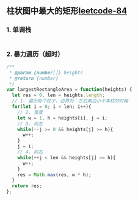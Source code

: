 ## 柱状图中最大的矩形[leetcode-84](https://leetcode-cn.com/problems/largest-rectangle-in-histogram/)

### 1. 单调栈
```js

```

### 2. 暴力遍历（超时）
```js
/**
 * @param {number[]} heights
 * @return {number}
 */
var largestRectangleArea = function(heights) {
  let res = 0, len = heights.length;
  // 1. 遍历每个柱子，边界为：左右两边小于本柱的时候
  for(let i = 0; i < len; i++){
    // 2. 宽度
    let w = 1, h = heights[i], j = i;
    // 3. 向左
    while(--j >= 0 && heights[j] >= h){
      w++;
    }
    j = i;
    // 4. 向右
    while(++j < len && heights[j] >= h){
      w++;
    }
    res = Math.max(res, w * h);
  }
  return res;
};
```